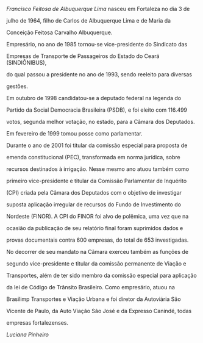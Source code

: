 

*Francisco Feitosa de Albuquerque Lima* nasceu em Fortaleza no dia 3 de

julho de 1964, filho de Carlos de Albuquerque Lima e de Maria da

Conceição Feitosa Carvalho Albuquerque.



Empresário, no ano de 1985 tornou-se vice-presidente do Sindicato das

Empresas de Transporte de Passageiros do Estado do Ceará (SINDIÔNIBUS),

do qual passou a presidente no ano de 1993, sendo reeleito para diversas

gestões.



Em outubro de 1998 candidatou-se a deputado federal na legenda do

Partido da Social Democracia Brasileira (PSDB), e foi eleito com 116.499

votos, segunda melhor votação, no estado, para a Câmara dos Deputados.

Em fevereiro de 1999 tomou posse como parlamentar.



Durante o ano de 2001 foi titular da comissão especial para proposta de

emenda constitucional (PEC), transformada em norma jurídica, sobre

recursos destinados à irrigação. Nesse mesmo ano atuou também como

primeiro vice-presidente e titular da Comissão Parlamentar de Inquérito

(CPI) criada pela Câmara dos Deputados com o objetivo de investigar

suposta aplicação irregular de recursos do Fundo de Investimento do

Nordeste (FINOR). A CPI do FINOR foi alvo de polêmica, uma vez que na

ocasião da publicação de seu relatório final foram suprimidos dados e

provas documentais contra 600 empresas, do total de 653 investigadas.



No decorrer de seu mandato na Câmara exerceu também as funções de

segundo vice-presidente e titular da comissão permanente de Viação e

Transportes, além de ter sido membro da comissão especial para aplicação

da lei de Código de Trânsito Brasileiro. Como empresário, atuou na

Brasilimp Transportes e Viação Urbana e foi diretor da Autoviária São

Vicente de Paulo, da Auto Viação São José e da Expresso Canindé, todas

empresas fortalezenses.



*Luciana Pinheiro*



